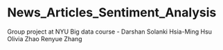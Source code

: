 # News_Articles_Sentiment_Analysis
Group project at NYU Big data course - 
Darshan Solanki
Hsia-Ming Hsu
Olivia Zhao
Renyue Zhang
